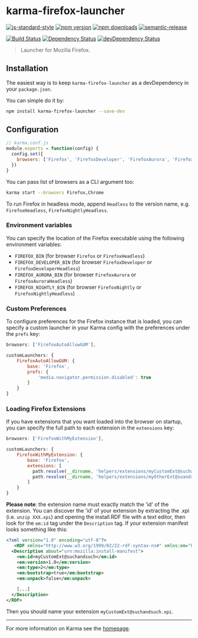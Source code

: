 # karma-firefox-launcher

[![js-standard-style](https://img.shields.io/badge/code%20style-standard-brightgreen.svg?style=flat-square)](https://github.com/karma-runner/karma-firefox-launcher)
 [![npm version](https://img.shields.io/npm/v/karma-firefox-launcher.svg?style=flat-square)](https://www.npmjs.com/package/karma-firefox-launcher) [![npm downloads](https://img.shields.io/npm/dm/karma-firefox-launcher.svg?style=flat-square)](https://www.npmjs.com/package/karma-firefox-launcher)
 [![semantic-release](https://img.shields.io/badge/%20%20%F0%9F%93%A6%F0%9F%9A%80-semantic--release-e10079.svg)](https://github.com/semantic-release/semantic-release)

[![Build Status](https://img.shields.io/travis/karma-runner/karma-firefox-launcher/master.svg?style=flat-square)](https://travis-ci.org/karma-runner/karma-firefox-launcher) [![Dependency Status](https://img.shields.io/david/karma-runner/karma-firefox-launcher.svg?style=flat-square)](https://david-dm.org/karma-runner/karma-firefox-launcher) [![devDependency Status](https://img.shields.io/david/dev/karma-runner/karma-firefox-launcher.svg?style=flat-square)](https://david-dm.org/karma-runner/karma-firefox-launcher#info=devDependencies)

> Launcher for Mozilla Firefox.

## Installation

The easiest way is to keep `karma-firefox-launcher` as a devDependency in your `package.json`.

You can simple do it by:

```bash
npm install karma-firefox-launcher --save-dev
```

## Configuration
```js
// karma.conf.js
module.exports = function(config) {
  config.set({
    browsers: ['Firefox', 'FirefoxDeveloper', 'FirefoxAurora', 'FirefoxNightly'],
  })
}
```

You can pass list of browsers as a CLI argument too:
```bash
karma start --browsers Firefox,Chrome
```

To run Firefox in headless mode, append `Headless` to the version name, e.g. `FirefoxHeadless`, `FirefoxNightlyHeadless`.

### Environment variables

You can specify the location of the Firefox executable using the following
environment variables:

* `FIREFOX_BIN` (for browser `Firefox` or `FirefoxHeadless`)
* `FIREFOX_DEVELOPER_BIN` (for browser `FirefoxDeveloper` or
  `FirefoxDeveloperHeadless`)
* `FIREFOX_AURORA_BIN` (for browser `FirefoxAurora` or `FirefoxAuroraHeadless`)
* `FIREFOX_NIGHTLY_BIN` (for browser `FirefoxNightly` or
  `FirefoxNightlyHeadless`)

### Custom Preferences
To configure preferences for the Firefox instance that is loaded, you can specify a custom launcher in your Karma
config with the preferences under the `prefs` key:

```js
browsers: ['FirefoxAutoAllowGUM'],

customLaunchers: {
    FirefoxAutoAllowGUM: {
        base: 'Firefox',
        prefs: {
            'media.navigator.permission.disabled': true
        }
    }
}
```

### Loading Firefox Extensions
If you have extensions that you want loaded into the browser on startup, you can specify the full path to each
extension in the `extensions` key:

```js
browsers: ['FirefoxWithMyExtension'],

customLaunchers: {
    FirefoxWithMyExtension: {
        base: 'Firefox',
        extensions: [
          path.resolve(__dirname, 'helpers/extensions/myCustomExt@suchandsuch.xpi'),
          path.resolve(__dirname, 'helpers/extensions/myOtherExt@soandso.xpi')
        ]
    }
}
```

**Please note**: the extension name must exactly match the 'id' of the extension. You can discover the 'id' of your
extension by extracting the .xpi (i.e. `unzip XXX.xpi`) and opening the install.RDF file with a text editor, then look
for the `em:id` tag under the `Description` tag. If your extension manifest looks something like this:

```xml
<?xml version="1.0" encoding="utf-8"?>
   <RDF xmlns="http://www.w3.org/1999/02/22-rdf-syntax-ns#" xmlns:em="http://www.mozilla.org/2004/em-rdf#">
  <Description about="urn:mozilla:install-manifest">
    <em:id>myCustomExt@suchandsuch</em:id>
    <em:version>1.0</em:version>
    <em:type>2</em:type>
    <em:bootstrap>true</em:bootstrap>
    <em:unpack>false</em:unpack>

    [...]
  </Description>
</RDF>
```

Then you should name your extension `myCustomExt@suchandsuch.xpi`.

----

For more information on Karma see the [homepage].


[homepage]: http://karma-runner.github.com
